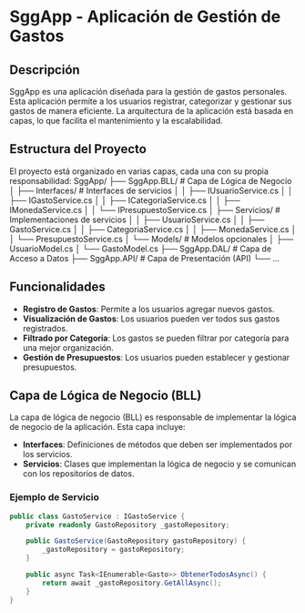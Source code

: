 # SggApp - Aplicación de Gestión de Gastos

## Descripción

SggApp es una aplicación diseñada para la gestión de gastos personales. Esta aplicación permite a los usuarios registrar, categorizar y gestionar sus gastos de manera eficiente. La arquitectura de la aplicación está basada en capas, lo que facilita el mantenimiento y la escalabilidad.

## Estructura del Proyecto

El proyecto está organizado en varias capas, cada una con su propia responsabilidad:
SggApp/
├── SggApp.BLL/                # Capa de Lógica de Negocio
│   ├── Interfaces/            # Interfaces de servicios
│   │   ├── IUsuarioService.cs
│   │   ├── IGastoService.cs
│   │   ├── ICategoriaService.cs
│   │   ├── IMonedaService.cs
│   │   └── IPresupuestoService.cs
│   ├── Servicios/             # Implementaciones de servicios
│   │   ├── UsuarioService.cs
│   │   ├── GastoService.cs
│   │   ├── CategoriaService.cs
│   │   ├── MonedaService.cs
│   │   └── PresupuestoService.cs
│   └── Models/                # Modelos opcionales
│       ├── UsuarioModel.cs
│       └── GastoModel.cs
├── SggApp.DAL/                # Capa de Acceso a Datos
├── SggApp.API/                # Capa de Presentación (API)
└── ...

## Funcionalidades

- **Registro de Gastos**: Permite a los usuarios agregar nuevos gastos.
- **Visualización de Gastos**: Los usuarios pueden ver todos sus gastos registrados.
- **Filtrado por Categoría**: Los gastos se pueden filtrar por categoría para una mejor organización.
- **Gestión de Presupuestos**: Los usuarios pueden establecer y gestionar presupuestos.

## Capa de Lógica de Negocio (BLL)

La capa de lógica de negocio (BLL) es responsable de implementar la lógica de negocio de la aplicación. Esta capa incluye:

- **Interfaces**: Definiciones de métodos que deben ser implementados por los servicios.
- **Servicios**: Clases que implementan la lógica de negocio y se comunican con los repositorios de datos.

### Ejemplo de Servicio

```csharp
public class GastoService : IGastoService {
    private readonly GastoRepository _gastoRepository;

    public GastoService(GastoRepository gastoRepository) {
        _gastoRepository = gastoRepository;
    }

    public async Task<IEnumerable<Gasto>> ObtenerTodosAsync() {
        return await _gastoRepository.GetAllAsync();
    }
}


